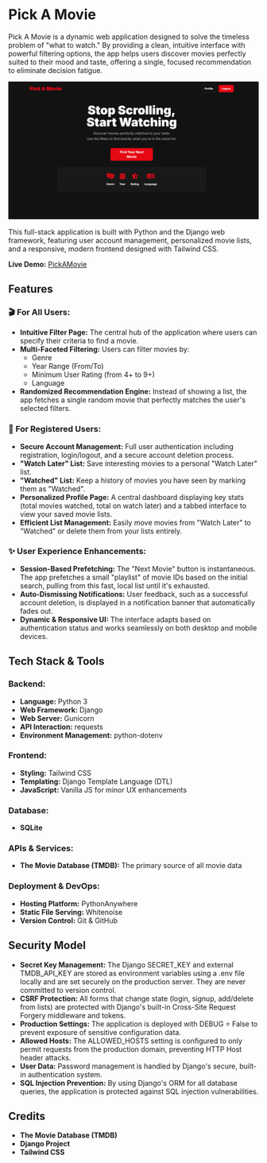 # Pick A Movie
Pick A Movie is a dynamic web application designed to solve the timeless problem of "what to watch." By providing a clean, intuitive interface with powerful filtering options, the app helps users discover movies perfectly suited to their mood and taste, offering a single, focused recommendation to eliminate decision fatigue.

![Pick A Movie Screenshot](PickAMovie.png)

This full-stack application is built with Python and the Django web framework, featuring user account management, personalized movie lists, and a responsive, modern frontend designed with Tailwind CSS.

**Live Demo:** [PickAMovie](https://pickamovie.pythonanywhere.com/)

## Features

### 🎬 For All Users:

- **Intuitive Filter Page:** The central hub of the application where users can specify their criteria to find a movie.
- **Multi-Faceted Filtering:** Users can filter movies by:
  - Genre
  - Year Range (From/To)
  - Minimum User Rating (from 4+ to 9+)
  - Language
- **Randomized Recommendation Engine:** Instead of showing a list, the app fetches a single random movie that perfectly matches the user's selected filters.

### 👤 For Registered Users:

- **Secure Account Management:** Full user authentication including registration, login/logout, and a secure account deletion process.
- **"Watch Later" List:** Save interesting movies to a personal "Watch Later" list.
- **"Watched" List:** Keep a history of movies you have seen by marking them as "Watched".
- **Personalized Profile Page:** A central dashboard displaying key stats (total movies watched, total on watch later) and a tabbed interface to view your saved movie lists.
- **Efficient List Management:** Easily move movies from "Watch Later" to "Watched" or delete them from your lists entirely.

### ✨ User Experience Enhancements:

- **Session-Based Prefetching:** The "Next Movie" button is instantaneous. The app prefetches a small "playlist" of movie IDs based on the initial search, pulling from this fast, local list until it's exhausted.
- **Auto-Dismissing Notifications:** User feedback, such as a successful account deletion, is displayed in a notification banner that automatically fades out.
- **Dynamic & Responsive UI:** The interface adapts based on authentication status and works seamlessly on both desktop and mobile devices.

## Tech Stack & Tools

### Backend:
- **Language:** Python 3
- **Web Framework:** Django
- **Web Server:** Gunicorn
- **API Interaction:** requests
- **Environment Management:** python-dotenv

### Frontend:
- **Styling:** Tailwind CSS
- **Templating:** Django Template Language (DTL)
- **JavaScript:** Vanilla JS for minor UX enhancements

### Database:
- **SQLite** 

### APIs & Services:
- **The Movie Database (TMDB):** The primary source of all movie data

### Deployment & DevOps:
- **Hosting Platform:** PythonAnywhere
- **Static File Serving:** Whitenoise
- **Version Control:** Git & GitHub

## Security Model

- **Secret Key Management:** The Django SECRET_KEY and external TMDB_API_KEY are stored as environment variables using a .env file locally and are set securely on the production server. They are never committed to version control.
- **CSRF Protection:** All forms that change state (login, signup, add/delete from lists) are protected with Django's built-in Cross-Site Request Forgery middleware and tokens.
- **Production Settings:** The application is deployed with DEBUG = False to prevent exposure of sensitive configuration data.
- **Allowed Hosts:** The ALLOWED_HOSTS setting is configured to only permit requests from the production domain, preventing HTTP Host header attacks.
- **User Data:** Password management is handled by Django's secure, built-in authentication system.
- **SQL Injection Prevention:** By using Django's ORM for all database queries, the application is protected against SQL injection vulnerabilities.

## Credits

- **The Movie Database (TMDB)** 
- **Django Project**
- **Tailwind CSS**
